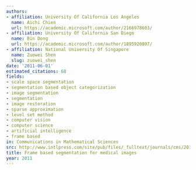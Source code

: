 ```yaml
---
authors:
- affiliation: University Of California Los Angeles
  name: Aichi Chien
  url: https://academic.microsoft.com/author/2166978603/
- affiliation: University Of California San Diego
  name: Bin Dong
  url: https://academic.microsoft.com/author/1895920807/
- affiliation: National University Of Singapore
  name: Zuowei Shen
  slug: zuowei_shen
date: '2011-06-01'
estimated_citations: 68
fields:
- scale space segmentation
- segmentation based object categorization
- image segmentation
- segmentation
- image restoration
- sparse approximation
- level set method
- computer vision
- computer science
- artificial intelligence
- frame based
in: Communications in Mathematical Sciences
src: http://www.intlpress.com/site/pub/files/_fulltext/journals/cms/2011/0009/0002/CMS-2011-0009-0002-a010.pdf
title: Frame based segmentation for medical images
year: 2011
---
```

